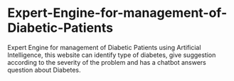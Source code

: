 # Expert-Engine-for-management-of-Diabetic-Patients
Expert Engine for management of Diabetic Patients using Artificial Intelligence, this website can identify type of diabetes, give suggestion according to the severity of the problem and has a chatbot answers question about Diabetes.
